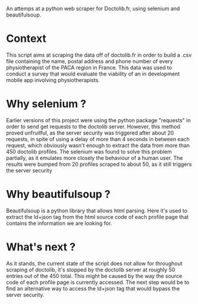 An attemps at a python web scraper for Doctolib.fr, using selenium and beautifulsoup.
# Context
This script aims at scraping the data off of doctolib.fr in order to build a .csv file containing the name, postal address and phone number of every physiotherapist of the PACA region in France. This data was used to conduct a survey that would evaluate the viability of an in development mobile app involving physiotherapists.
# Why selenium ?
Earlier versions of this project were using the python package "requests" in order to send get requests to the doctolib server. However, this method proved unfruitful, as the server security was triggered after about 20 requests, in spite of using a delay of more than 4 seconds in between each request, which obviously wasn't enough to extract the data from more than 450 doctolib profiles. The selenium was found to solve this problem partially, as it emulates more closely the behaviour of a human user. The results were bumped from 20 profiles scraped to about 50, as it still triggers the server security
# Why beautifulsoup ?
Beautifulsoup is a python library that allows html parsing. Here it's used to extract the ld+json tag from the html source code of each profile page that contains the information we are looking for.
# What's next ?
As it stands, the current state of the script does not allow for throughout scraping of doctolib, it's stopped by the doctolib server at roughly 50 entries out of the 450 total. This might be caused by the way the source code of each profile page is currently accessed. The next step would be to find an alternative way to access the ld+json tag that would bypass the server security.
